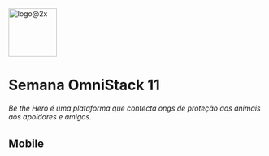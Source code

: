 
<img width="95" alt="logo@2x" src="https://user-images.githubusercontent.com/38055818/83159825-6d91bd00-a0d4-11ea-9bdf-04773943acbb.png">

# Semana OmniStack 11
###### Be the Hero é uma plataforma que contecta ongs de proteção aos animais aos apoidores e amigos.

## Mobile
